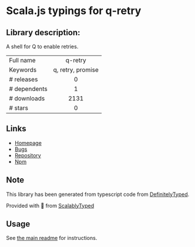 
# Scala.js typings for q-retry


## Library description:
A shell for Q to enable retries.

|                    |                 |
| ------------------ | :-------------: |
| Full name          | q-retry |
| Keywords           | q, retry, promise |
| # releases         | 0 |
| # dependents       | 1 |
| # downloads        | 2131 |
| # stars            | 0 |

## Links
- [Homepage](https://github.com/vilic/q-retry)
- [Bugs](https://github.com/vilic/q-retry/issues)
- [Repository](https://github.com/vilic/q-retry)
- [Npm](https://www.npmjs.com/package/q-retry)
    


## Note
This library has been generated from typescript code from [DefinitelyTyped](https://definitelytyped.org).

Provided with :purple_heart: from [ScalablyTyped](https://github.com/oyvindberg/ScalablyTyped)

## Usage
See [the main readme](../../readme.md) for instructions.



